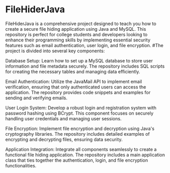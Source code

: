 # FileHiderJava
FileHiderJava is a comprehensive project designed to teach you how to create a secure file hiding application using Java and MySQL. This repository is perfect for college students and developers looking to enhance their programming skills by implementing essential security features such as email authentication, user login, and file encryption.
#The project is divided into several key components:

Database Setup: Learn how to set up a MySQL database to store user information and file metadata securely. The repository includes SQL scripts for creating the necessary tables and managing data efficiently.

Email Authentication: Utilize the JavaMail API to implement email verification, ensuring that only authenticated users can access the application. The repository provides code snippets and examples for sending and verifying emails.

User Login System: Develop a robust login and registration system with password hashing using BCrypt. This component focuses on securely handling user credentials and managing user sessions.

File Encryption: Implement file encryption and decryption using Java's cryptography libraries. The repository includes detailed examples of encrypting and decrypting files, ensuring data security.

Application Integration: Integrate all components seamlessly to create a functional file hiding application. The repository includes a main application class that ties together the authentication, login, and file encryption functionalities.
